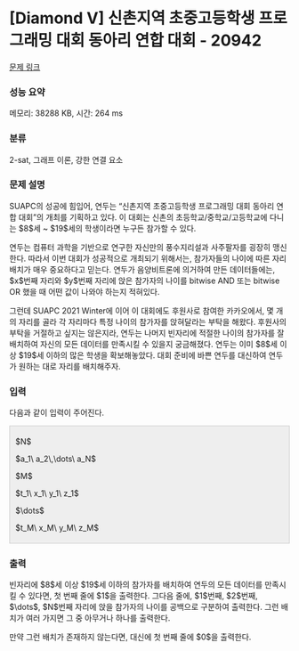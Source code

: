 # [Diamond V] 신촌지역 초중고등학생 프로그래밍 대회 동아리 연합 대회 - 20942 

[문제 링크](https://www.acmicpc.net/problem/20942) 

### 성능 요약

메모리: 38288 KB, 시간: 264 ms

### 분류

2-sat, 그래프 이론, 강한 연결 요소

### 문제 설명

<p>SUAPC의 성공에 힘입어, 연두는 “신촌지역 초중고등학생 프로그래밍 대회 동아리 연합 대회”의 개최를 기획하고 있다. 이 대회는 신촌의 초등학교/중학교/고등학교에 다니는 $8$세 ~ $19$세의 학생이라면 누구든 참가할 수 있다.</p>

<p>연두는 컴퓨터 과학을 기반으로 연구한 자신만의 풍수지리설과 사주팔자를 굉장히 맹신한다. 따라서 이번 대회가 성공적으로 개최되기 위해서는, 참가자들의 나이에 따른 자리 배치가 매우 중요하다고 믿는다. 연두가 음양비트론에 의거하여 만든 데이터들에는, $x$번째 자리와 $y$번째 자리에 앉은 참가자의 나이를 bitwise AND 또는 bitwise OR 했을 때 어떤 값이 나와야 하는지 적혀있다.</p>

<p>그런데 SUAPC 2021 Winter에 이어 이 대회에도 후원사로 참여한 카카오에서, 몇 개의 자리를 골라 각 자리마다 특정 나이의 참가자를 앉혀달라는 부탁을 해왔다. 후원사의 부탁을 거절하고 싶지는 않은지라, 연두는 나머지 빈자리에 적절한 나이의 참가자를 잘 배치하여 자신의 모든 데이터를 만족시킬 수 있을지 궁금해졌다. 연두는 이미 $8$세 이상 $19$세 이하의 많은 학생을 확보해놓았다. 대회 준비에 바쁜 연두를 대신하여 연두가 원하는 대로 자리를 배치해주자.</p>

### 입력 

 <p>다음과 같이 입력이 주어진다.</p>

<div style="background:#eeeeee;border:1px solid #cccccc;padding:5px 10px;">
<p>$N$</p>

<p>$a_1\ a_2\,\dots\ a_N$</p>

<p>$M$</p>

<p>$t_1\ x_1\ y_1\ z_1$</p>

<p>$\dots$</p>

<p>$t_M\ x_M\ y_M\ z_M$</p>
</div>

### 출력 

 <p>빈자리에 $8$세 이상 $19$세 이하의 참가자를 배치하여 연두의 모든 데이터를 만족시킬 수 있다면, 첫 번째 줄에 $1$을 출력한다. 그다음 줄에, $1$번째, $2$번째, $\dots$, $N$번째 자리에 앉을 참가자의 나이를 공백으로 구분하여 출력한다. 그런 배치가 여러 가지면 그 중 아무거나 하나를 출력한다.</p>

<p>만약 그런 배치가 존재하지 않는다면, 대신에 첫 번째 줄에 $0$을 출력한다.</p>

